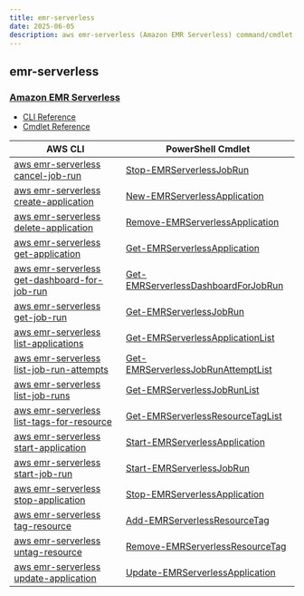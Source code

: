 ```yaml
---
title: emr-serverless
date: 2025-06-05
description: aws emr-serverless (Amazon EMR Serverless) command/cmdlet list.
---
```


## emr-serverless

### [Amazon EMR Serverless](https://aws.amazon.com/emr/serverless/)

* [CLI Reference](https://awscli.amazonaws.com/v2/documentation/api/latest/reference/emr-serverless/index.html)
* [Cmdlet Reference](https://docs.aws.amazon.com/powershell/latest/reference/items/EMRServerless_cmdlets.html)

|AWS CLI|PowerShell Cmdlet|
|----|----|
|[aws emr-serverless cancel-job-run](https://awscli.amazonaws.com/v2/documentation/api/latest/reference/emr-serverless/cancel-job-run.html)|[Stop-EMRServerlessJobRun](https://docs.aws.amazon.com/powershell/latest/reference/items/Stop-EMRServerlessJobRun.html)|
|[aws emr-serverless create-application](https://awscli.amazonaws.com/v2/documentation/api/latest/reference/emr-serverless/create-application.html)|[New-EMRServerlessApplication](https://docs.aws.amazon.com/powershell/latest/reference/items/New-EMRServerlessApplication.html)|
|[aws emr-serverless delete-application](https://awscli.amazonaws.com/v2/documentation/api/latest/reference/emr-serverless/delete-application.html)|[Remove-EMRServerlessApplication](https://docs.aws.amazon.com/powershell/latest/reference/items/Remove-EMRServerlessApplication.html)|
|[aws emr-serverless get-application](https://awscli.amazonaws.com/v2/documentation/api/latest/reference/emr-serverless/get-application.html)|[Get-EMRServerlessApplication](https://docs.aws.amazon.com/powershell/latest/reference/items/Get-EMRServerlessApplication.html)|
|[aws emr-serverless get-dashboard-for-job-run](https://awscli.amazonaws.com/v2/documentation/api/latest/reference/emr-serverless/get-dashboard-for-job-run.html)|[Get-EMRServerlessDashboardForJobRun](https://docs.aws.amazon.com/powershell/latest/reference/items/Get-EMRServerlessDashboardForJobRun.html)|
|[aws emr-serverless get-job-run](https://awscli.amazonaws.com/v2/documentation/api/latest/reference/emr-serverless/get-job-run.html)|[Get-EMRServerlessJobRun](https://docs.aws.amazon.com/powershell/latest/reference/items/Get-EMRServerlessJobRun.html)|
|[aws emr-serverless list-applications](https://awscli.amazonaws.com/v2/documentation/api/latest/reference/emr-serverless/list-applications.html)|[Get-EMRServerlessApplicationList](https://docs.aws.amazon.com/powershell/latest/reference/items/Get-EMRServerlessApplicationList.html)|
|[aws emr-serverless list-job-run-attempts](https://awscli.amazonaws.com/v2/documentation/api/latest/reference/emr-serverless/list-job-run-attempts.html)|[Get-EMRServerlessJobRunAttemptList](https://docs.aws.amazon.com/powershell/latest/reference/items/Get-EMRServerlessJobRunAttemptList.html)|
|[aws emr-serverless list-job-runs](https://awscli.amazonaws.com/v2/documentation/api/latest/reference/emr-serverless/list-job-runs.html)|[Get-EMRServerlessJobRunList](https://docs.aws.amazon.com/powershell/latest/reference/items/Get-EMRServerlessJobRunList.html)|
|[aws emr-serverless list-tags-for-resource](https://awscli.amazonaws.com/v2/documentation/api/latest/reference/emr-serverless/list-tags-for-resource.html)|[Get-EMRServerlessResourceTagList](https://docs.aws.amazon.com/powershell/latest/reference/items/Get-EMRServerlessResourceTagList.html)|
|[aws emr-serverless start-application](https://awscli.amazonaws.com/v2/documentation/api/latest/reference/emr-serverless/start-application.html)|[Start-EMRServerlessApplication](https://docs.aws.amazon.com/powershell/latest/reference/items/Start-EMRServerlessApplication.html)|
|[aws emr-serverless start-job-run](https://awscli.amazonaws.com/v2/documentation/api/latest/reference/emr-serverless/start-job-run.html)|[Start-EMRServerlessJobRun](https://docs.aws.amazon.com/powershell/latest/reference/items/Start-EMRServerlessJobRun.html)|
|[aws emr-serverless stop-application](https://awscli.amazonaws.com/v2/documentation/api/latest/reference/emr-serverless/stop-application.html)|[Stop-EMRServerlessApplication](https://docs.aws.amazon.com/powershell/latest/reference/items/Stop-EMRServerlessApplication.html)|
|[aws emr-serverless tag-resource](https://awscli.amazonaws.com/v2/documentation/api/latest/reference/emr-serverless/tag-resource.html)|[Add-EMRServerlessResourceTag](https://docs.aws.amazon.com/powershell/latest/reference/items/Add-EMRServerlessResourceTag.html)|
|[aws emr-serverless untag-resource](https://awscli.amazonaws.com/v2/documentation/api/latest/reference/emr-serverless/untag-resource.html)|[Remove-EMRServerlessResourceTag](https://docs.aws.amazon.com/powershell/latest/reference/items/Remove-EMRServerlessResourceTag.html)|
|[aws emr-serverless update-application](https://awscli.amazonaws.com/v2/documentation/api/latest/reference/emr-serverless/update-application.html)|[Update-EMRServerlessApplication](https://docs.aws.amazon.com/powershell/latest/reference/items/Update-EMRServerlessApplication.html)|

